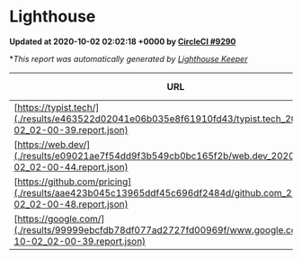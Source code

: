 
# Lighthouse

**Updated at 2020-10-02 02:02:18 +0000 by [CircleCI #9290](https://circleci.com/gh/ItinerisLtd/lighthouse-keeper-example/9290)**

**This report was automatically generated by [Lighthouse Keeper](https://github.com/itinerisltd/lighthouse-keeper)*

| URL | Performance | Accessibility | Best Practices | SEO | PWA | Updated At |
| --- | --- | --- | --- | --- | --- | --- |
| [https://typist.tech/](./results/e463522d02041e06b035e8f61910fd43/typist.tech_2020-10-02_02-00-39.report.json) | 0.86 | 0.92 | 0.93 | 0.99 | 0.57 | 2020-10-02T02:00:39.157Z |
| [https://web.dev/](./results/e09021ae7f54dd9f3b549cb0bc165f2b/web.dev_2020-10-02_02-00-44.report.json) | 0.87 | 1 | 0.93 | 1 | 0.96 | 2020-10-02T02:00:44.508Z |
| [https://github.com/pricing](./results/aae423b045c13965ddf45c696df2484d/github.com_2020-10-02_02-00-48.report.json) | 0.56 | 0.96 | 0.93 | 0.92 | 0.54 | 2020-10-02T02:00:48.809Z |
| [https://google.com/](./results/99999ebcfdb78df077ad2727fd00969f/www.google.com_2020-10-02_02-00-39.report.json) | 0.76 | 0.9 | 0.93 | 0.85 | 0.54 | 2020-10-02T02:00:39.189Z |
